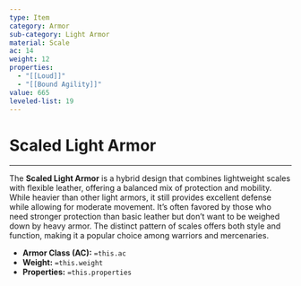 ```yaml
---
type: Item
category: Armor
sub-category: Light Armor
material: Scale
ac: 14
weight: 12
properties:
  - "[[Loud]]"
  - "[[Bound Agility]]"
value: 665
leveled-list: 19
---
```

# Scaled Light Armor
---
The **Scaled Light Armor** is a hybrid design that combines lightweight scales with flexible leather, offering a balanced mix of protection and mobility. While heavier than other light armors, it still provides excellent defense while allowing for moderate movement. It’s often favored by those who need stronger protection than basic leather but don’t want to be weighed down by heavy armor. The distinct pattern of scales offers both style and function, making it a popular choice among warriors and mercenaries.

- **Armor Class (AC):** `=this.ac`
- **Weight:** `=this.weight`
- **Properties:** `=this.properties`